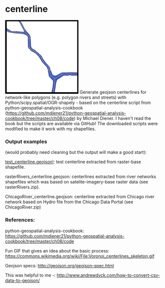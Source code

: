 # centerline
![centerline_example](centerline_example.png) Generate geojson centerlines for network-like polygons (e.g. polygon rivers and streets) with Python/scipy.spatial/OGR-shapely - based on the centerline script from python-geospatial-analysis-cookbook (https://github.com/mdiener21/python-geospatial-analysis-cookbook/tree/master/ch08/code) by Michael Diener. I haven't read the book but the scripts are available via GitHub! The downloaded scripts were modified to make it work with my shapefiles.

### Output examples 

(would probably need cleaning but the output will make a good start):

[test_centerline.geojson!](test_centerlines.geojson): test centerline extracted from raster-base shapefile.

rasterRivers_centerline.geojson: centerlines extracted from river networks shapefiles which was based on satelite-imagery-base raster data (see rasterRivers.zip).

ChicagoRiver_centerline.geojson: centerline extracted from Chicago river network based on Hydro file from the Chicago Data Portal (see ChicagoRiver.zip)

### References:

python-geospatial-analysis-cookbook: https://github.com/mdiener21/python-geospatial-analysis-cookbook/tree/master/ch08/code

Fun GIF that gives an idea about the basic process: https://commons.wikimedia.org/wiki/File:Voronoi_centerlines_skeleton.gif

Geojson specs: http://geojson.org/geojson-spec.html

This was helpful to me -: http://www.andrewdyck.com/how-to-convert-csv-data-to-geojson/

